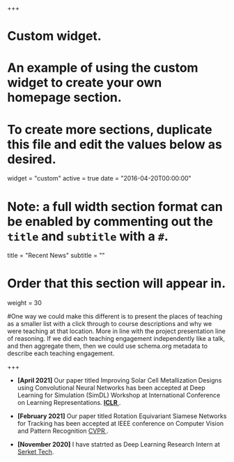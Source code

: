 +++
# Custom widget.
# An example of using the custom widget to create your own homepage section.
# To create more sections, duplicate this file and edit the values below as desired.
widget = "custom"
active = true
date = "2016-04-20T00:00:00"

# Note: a full width section format can be enabled by commenting out the `title` and `subtitle` with a `#`.
title = "Recent News"
subtitle = ""


# Order that this section will appear in.
weight = 30

#One way we could make this different is to present the places of teaching as a smaller list with a click through to course descriptions and why we were teaching at that location. More in line with the project presentation line of reasoning. If we did each teaching engagement independently like a talk, and then aggregate them, then we could use schema.org metadata to describe each teaching engagement.

+++
+ **[April 2021]** Our paper titled Improving Solar Cell Metallization Designs using Convolutional Neural Networks has been accepted at Deep Learning for Simulation (SimDL) Workshop at International Conference on Learning Representations. <a href = "https://simdl.github.io/">**ICLR** </a>.

+ **[February 2021]** Our paper titled Rotation Equivariant Siamese Networks for Tracking has been accepted at IEEE conference on Computer Vision and Pattern Recognition <a href = "https://arxiv.org/pdf/2012.13078.pdf"> CVPR </a>.

+ **[November 2020]** I have statrted as Deep Learning Research Intern at <a href = "https://www.serket-tech.com/"> Serket Tech</a>.
